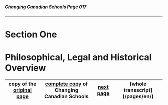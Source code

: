 ##### Changing Canadian Schools Page 017
***
### 

# Section One
# Philosophical, Legal and Historical Overview

copy of the [original page](/copies-from-original/CCS017.png)|[complete copy](/copies-from-original/BestCopy_Changing_Canadian_Schools_Perspectives_on_Disability_and_Inclusion.pdf) of Changing Canadian Schools|[next page](Changing_Canadian_Schools-018) |[whole transscript] (/pages/en/)
---|---|---|---
